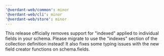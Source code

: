 ```yaml
---
'@verdant-web/common': minor
'@verdant-web/cli': minor
'@verdant-web/store': minor
---
```


This release officially removes support for "indexed" applied to individual fields in your schema. Please migrate to use the "indexes" section of the collection definition instead! It also fixes some typing issues with the new field creator functions on schema.fields.

